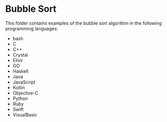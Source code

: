 # Bubble Sort

This folder contains examples of the bubble sort algorithm in the following programming languages:

* bash
* C
* C++
* Crystal
* Elixir
* GO
* Haskell
* Java
* JavaScript
* Kotlin
* Objective-C
* Python
* Ruby
* Swift
* VisualBasic
